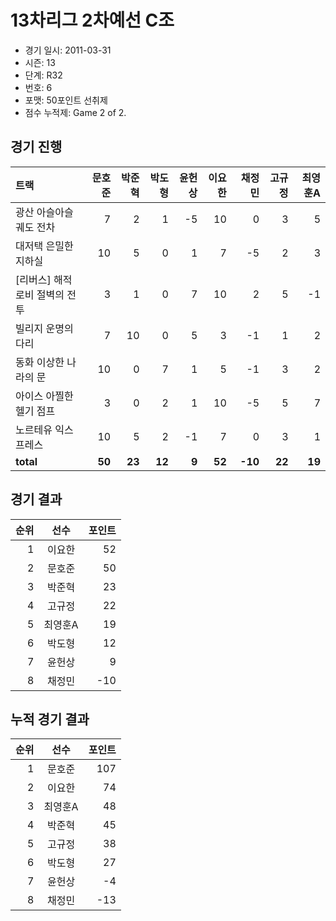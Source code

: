 # 13차리그 2차예선 C조

- 경기 일시: 2011-03-31
- 시즌: 13
- 단계: R32
- 번호: 6
- 포맷: 50포인트 선취제
- 점수 누적제: Game 2 of 2.





## 경기 진행

| 트랙 | 문호준 | 박준혁 | 박도형 | 윤헌상 | 이요한 | 채정민 | 고규정 | 최영훈A |
|:---|---:|---:|---:|---:|---:|---:|---:|---:|
| 광산 아슬아슬 궤도 전차 | 7 | 2 | 1 | -5 | 10 | 0 | 3 | 5 |
| 대저택 은밀한 지하실 | 10 | 5 | 0 | 1 | 7 | -5 | 2 | 3 |
| [리버스] 해적 로비 절벽의 전투 | 3 | 1 | 0 | 7 | 10 | 2 | 5 | -1 |
| 빌리지 운명의 다리 | 7 | 10 | 0 | 5 | 3 | -1 | 1 | 2 |
| 동화 이상한 나라의 문 | 10 | 0 | 7 | 1 | 5 | -1 | 3 | 2 |
| 아이스 아찔한 헬기 점프 | 3 | 0 | 2 | 1 | 10 | -5 | 5 | 7 |
| 노르테유 익스프레스 | 10 | 5 | 2 | -1 | 7 | 0 | 3 | 1 |
| __total__ | __50__ | __23__ | __12__ | __9__ | __52__ | __-10__ | __22__ | __19__ |




## 경기 결과

| 순위 | 선수 | 포인트 |
|---:|:---:|---:|
| 1 | 이요한 | 52 |
| 2 | 문호준 | 50 |
| 3 | 박준혁 | 23 |
| 4 | 고규정 | 22 |
| 5 | 최영훈A | 19 |
| 6 | 박도형 | 12 |
| 7 | 윤헌상 | 9 |
| 8 | 채정민 | -10 |

## 누적 경기 결과

| 순위 | 선수 | 포인트 |
|---:|:---:|---:|
| 1 | 문호준 | 107 |
| 2 | 이요한 | 74 |
| 3 | 최영훈A | 48 |
| 4 | 박준혁 | 45 |
| 5 | 고규정 | 38 |
| 6 | 박도형 | 27 |
| 7 | 윤헌상 | -4 |
| 8 | 채정민 | -13 |

